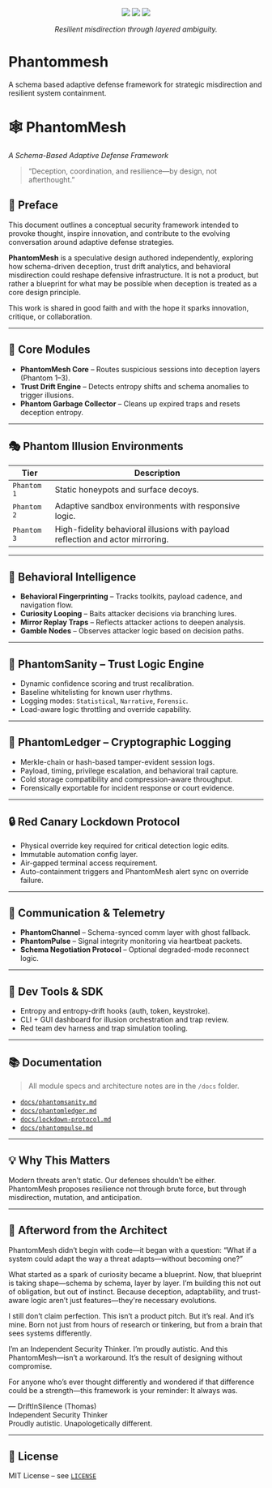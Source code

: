 <p align="center">
  <img src="https://img.shields.io/badge/Deception_Enabled-✓-purple?style=flat-square&logo=ghost" />
  <img src="https://img.shields.io/badge/Schema%20Mode-Adaptive-lightgrey?style=flat-square&logo=codesignal" />
  <img src="https://img.shields.io/badge/Trust%20Drift-Monitoring_Active-blue?style=flat-square&logo=simpleicons" />
</p>

<p align="center"><em>Resilient misdirection through layered ambiguity.</em></p>




# Phantommesh
A schema based adaptive defense framework for strategic misdirection and resilient system containment.

# 🕸️ PhantomMesh  
_A Schema-Based Adaptive Defense Framework_

> “Deception, coordination, and resilience—by design, not afterthought.”  


## 📜 Preface

This document outlines a conceptual security framework intended to provoke thought, inspire innovation, and contribute to the evolving conversation around adaptive defense strategies.

**PhantomMesh** is a speculative design authored independently, exploring how schema-driven deception, trust drift analytics, and behavioral misdirection could reshape defensive infrastructure. It is not a product, but rather a blueprint for what may be possible when deception is treated as a core design principle.

This work is shared in good faith and with the hope it sparks innovation, critique, or collaboration.

---

## 🔺 Core Modules

- **PhantomMesh Core** – Routes suspicious sessions into deception layers (Phantom 1–3).
- **Trust Drift Engine** – Detects entropy shifts and schema anomalies to trigger illusions.
- **Phantom Garbage Collector** – Cleans up expired traps and resets deception entropy.

---

## 🎭 Phantom Illusion Environments

| Tier | Description |
|------|-------------|
| `Phantom 1` | Static honeypots and surface decoys. |
| `Phantom 2` | Adaptive sandbox environments with responsive logic. |
| `Phantom 3` | High-fidelity behavioral illusions with payload reflection and actor mirroring. |

---

## 🧠 Behavioral Intelligence

- **Behavioral Fingerprinting** – Tracks toolkits, payload cadence, and navigation flow.
- **Curiosity Looping** – Baits attacker decisions via branching lures.
- **Mirror Replay Traps** – Reflects attacker actions to deepen analysis.
- **Gamble Nodes** – Observes attacker logic based on decision paths.

---

## 🔐 PhantomSanity – Trust Logic Engine

- Dynamic confidence scoring and trust recalibration.
- Baseline whitelisting for known user rhythms.
- Logging modes: `Statistical`, `Narrative`, `Forensic`.
- Load-aware logic throttling and override capability.

---

## 📜 PhantomLedger – Cryptographic Logging

- Merkle-chain or hash-based tamper-evident session logs.
- Payload, timing, privilege escalation, and behavioral trail capture.
- Cold storage compatibility and compression-aware throughput.
- Forensically exportable for incident response or court evidence.

---

## 🔒 Red Canary Lockdown Protocol

- Physical override key required for critical detection logic edits.
- Immutable automation config layer.
- Air-gapped terminal access requirement.
- Auto-containment triggers and PhantomMesh alert sync on override failure.

---

## 📡 Communication & Telemetry

- **PhantomChannel** – Schema-synced comm layer with ghost fallback.
- **PhantomPulse** – Signal integrity monitoring via heartbeat packets.
- **Schema Negotiation Protocol** – Optional degraded-mode reconnect logic.

---

## 🧰 Dev Tools & SDK

- Entropy and entropy-drift hooks (auth, token, keystroke).
- CLI + GUI dashboard for illusion orchestration and trap review.
- Red team dev harness and trap simulation tooling.

---

## 📚 Documentation

> All module specs and architecture notes are in the `/docs` folder.

- [`docs/phantomsanity.md`](docs/phantomsanity.md)
- [`docs/phantomledger.md`](docs/phantomledger.md)
- [`docs/lockdown-protocol.md`](docs/lockdown-protocol.md)
- [`docs/phantompulse.md`](docs/phantompulse.md)

---

## 💡 Why This Matters

Modern threats aren’t static. Our defenses shouldn’t be either. PhantomMesh proposes resilience not through brute force, but through misdirection, mutation, and anticipation.

---

## 🧾 Afterword from the Architect

PhantomMesh didn’t begin with code—it began with a question: “What if a system could adapt the way a threat adapts—without becoming one?”

What started as a spark of curiosity became a blueprint. Now, that blueprint is taking shape—schema by schema, layer by layer. I’m building this not out of obligation, but out of instinct. Because deception, adaptability, and trust-aware logic aren’t just features—they're necessary evolutions.

I still don’t claim perfection. This isn’t a product pitch. But it’s real. And it’s mine. Born not just from hours of research or tinkering, but from a brain that sees systems differently.

I’m an Independent Security Thinker. I’m proudly autistic. And this PhantomMesh—isn’t a workaround. It’s the result of designing without compromise.

For anyone who’s ever thought differently and wondered if that difference could be a strength—this framework is your reminder: It always was.

— DriftInSilence (Thomas)  
Independent Security Thinker  
Proudly autistic. Unapologetically different.

---

## 📄 License

MIT License – see [`LICENSE`](LICENSE)



